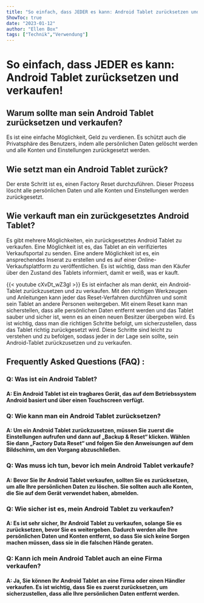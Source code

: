 ```yaml
---
title: "So einfach, dass JEDER es kann: Android Tablet zurücksetzen und verkaufen!"
ShowToc: true 
date: "2023-01-12"
author: "Ellen Box" 
tags: ["Technik","Verwendung"]
---
```

# So einfach, dass JEDER es kann: Android Tablet zurücksetzen und verkaufen!

## Warum sollte man sein Android Tablet zurücksetzen und verkaufen?

Es ist eine einfache Möglichkeit, Geld zu verdienen. Es schützt auch die Privatsphäre des Benutzers, indem alle persönlichen Daten gelöscht werden und alle Konten und Einstellungen zurückgesetzt werden.

## Wie setzt man ein Android Tablet zurück?

Der erste Schritt ist es, einen Factory Reset durchzuführen. Dieser Prozess löscht alle persönlichen Daten und alle Konten und Einstellungen werden zurückgesetzt.

## Wie verkauft man ein zurückgesetztes Android Tablet?

Es gibt mehrere Möglichkeiten, ein zurückgesetztes Android Tablet zu verkaufen. Eine Möglichkeit ist es, das Tablet an ein verifiziertes Verkaufsportal zu senden. Eine andere Möglichkeit ist es, ein ansprechendes Inserat zu erstellen und es auf einer Online-Verkaufsplattform zu veröffentlichen. Es ist wichtig, dass man den Käufer über den Zustand des Tablets informiert, damit er weiß, was er kauft.

{{< youtube cXvDt_wZ3gI >}} 
Es ist einfacher als man denkt, ein Android-Tablet zurückzusetzen und zu verkaufen. Mit den richtigen Werkzeugen und Anleitungen kann jeder das Reset-Verfahren durchführen und somit sein Tablet an andere Personen weitergeben. Mit einem Reset kann man sicherstellen, dass alle persönlichen Daten entfernt werden und das Tablet sauber und sicher ist, wenn es an einen neuen Besitzer übergeben wird. Es ist wichtig, dass man die richtigen Schritte befolgt, um sicherzustellen, dass das Tablet richtig zurückgesetzt wird. Diese Schritte sind leicht zu verstehen und zu befolgen, sodass jeder in der Lage sein sollte, sein Android-Tablet zurückzusetzen und zu verkaufen.

## Frequently Asked Questions (FAQ) :
<h3>Q: Was ist ein Android Tablet?</h3>

<h4>A: Ein Android Tablet ist ein tragbares Gerät, das auf dem Betriebssystem Android basiert und über einen Touchscreen verfügt.</h4>

<h3>Q: Wie kann man ein Android Tablet zurücksetzen?</h3>

<h4>A: Um ein Android Tablet zurückzusetzen, müssen Sie zuerst die Einstellungen aufrufen und dann auf „Backup & Reset“ klicken. Wählen Sie dann „Factory Data Reset“ und folgen Sie den Anweisungen auf dem Bildschirm, um den Vorgang abzuschließen.</h4>

<h3>Q: Was muss ich tun, bevor ich mein Android Tablet verkaufe?</h3>

<h4>A: Bevor Sie Ihr Android Tablet verkaufen, sollten Sie es zurücksetzen, um alle Ihre persönlichen Daten zu löschen. Sie sollten auch alle Konten, die Sie auf dem Gerät verwendet haben, abmelden.</h4>

<h3>Q: Wie sicher ist es, mein Android Tablet zu verkaufen?</h3>

<h4>A: Es ist sehr sicher, Ihr Android Tablet zu verkaufen, solange Sie es zurücksetzen, bevor Sie es weitergeben. Dadurch werden alle Ihre persönlichen Daten und Konten entfernt, so dass Sie sich keine Sorgen machen müssen, dass sie in die falschen Hände geraten.</h4>

<h3>Q: Kann ich mein Android Tablet auch an eine Firma verkaufen?</h3>

<h4>A: Ja, Sie können Ihr Android Tablet an eine Firma oder einen Händler verkaufen. Es ist wichtig, dass Sie es zuerst zurücksetzen, um sicherzustellen, dass alle Ihre persönlichen Daten entfernt werden.</h4>


